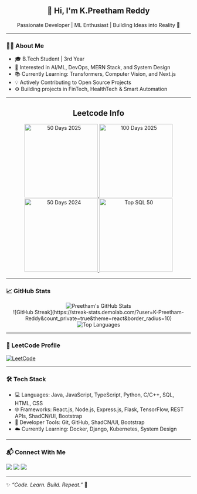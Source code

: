 <h2 align="center">🚀 Hi, I'm K.Preetham Reddy</h2>
<p align="center">Passionate Developer | ML Enthusiast | Building Ideas into Reality 🌱</p>

---

### 👨‍💻 About Me

- 🎓 B.Tech Student | 3rd Year  
- 🤖 Interested in AI/ML, DevOps, MERN Stack, and System Design  
- 📚 Currently Learning: Transformers, Computer Vision, and Next.js  
- 💡 Actively Contributing to Open Source Projects  
- ⚙️ Building projects in FinTech, HealthTech & Smart Automation

---

<div align="center"> 
  <h2 align="center">Leetcode Info</h2>  
  <p align="center">
    <a href="https://leetcode.com/KPreethamReddy/" target="_blank">
      <img src="https://leetcode.com/static/images/badges/2025/gif/50-days.gif" alt="50 Days 2025" height="200" width="200" />
    </a>
    <a href="https://leetcode.com/KPreethamReddy/" target="_blank">
      <img src="https://leetcode.com/static/images/badges/2025/gif/100-days.gif" alt="100 Days 2025" height="200" width="200" />
    </a>
    <a href="https://leetcode.com/static/images/badges/2024/gif/50-days.gif" target="_blank">
      <img src="https://leetcode.com/static/images/badges/2024/gif/50-days.gif" alt="50 Days 2024" height="200" width="200" />
    </a>
    <a href="https://leetcode.com/KPreethamReddy/" target="_blank">
      <img src="https://leetcode.com/static/images/badges/2023/gif/top-sql-50.gif" alt="Top SQL 50" height="200" width="200" />
    </a>
  </p>
</div>

---

### 📈 GitHub Stats

<p align="center">
  <img src="https://github-readme-stats.vercel.app/api?username=K-Preetham-Reddy&show_icons=true&theme=radical" alt="Preetham's GitHub Stats" />
  <br/>
  ![GitHub Streak](https://streak-stats.demolab.com/?user=K-Preetham-Reddy&count_private=true&theme=react&border_radius=10)
  <br/>
  <img src="https://github-readme-stats.vercel.app/api/top-langs/?username=K-Preetham-Reddy&layout=compact&theme=radical" alt="Top Languages" />
</p>

---

### 🧠 LeetCode Profile

[![LeetCode](https://img.shields.io/badge/LeetCode-Preetham-orange?style=flat-square&logo=leetcode)](https://leetcode.com/KPreethamReddy)

---

### 🛠️ Tech Stack

- 💻 Languages: Java, JavaScript, TypeScript, Python, C/C++, SQL, HTML, CSS
- 🌐 Frameworks: React.js, Node.js, Express.js, Flask, TensorFlow, REST APIs, ShadCN/UI, Bootstrap
- 🔧 Developer Tools: Git, GitHub, ShadCN/UI, Bootstrap
- ☁️ Currently Learning: Docker, Django, Kubernetes, System Design

---

### 📬 Connect With Me

<p align="left">
  <a href="https://linkedin.com/in/k-preetham-reddy" target="_blank"><img src="https://img.shields.io/badge/LinkedIn-blue?logo=linkedin&style=for-the-badge" /></a>
  <a href="mailto:kallemp.reddy9@gmail.com"><img src="https://img.shields.io/badge/Email-red?logo=gmail&style=for-the-badge" /></a>
  <a href="https://github.com/K-Preetham-Reddy"><img src="https://img.shields.io/badge/GitHub-black?logo=github&style=for-the-badge" /></a>
</p>

---

✨ _“Code. Learn. Build. Repeat.”_ 🚀
